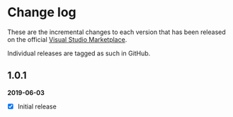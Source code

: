 [VSMarketplaceUrl]: https://marketplace.visualstudio.com/search?term=trevellick&target=VSTS&category=All%20categories&sortBy=Relevance

# Change log

These are the incremental changes to each version that has been released on the official [Visual Studio Marketplace][VSMarketplaceUrl].

Individual releases are tagged as such in GitHub.

## 1.0.1
**2019-06-03**
- [x] Initial release 


